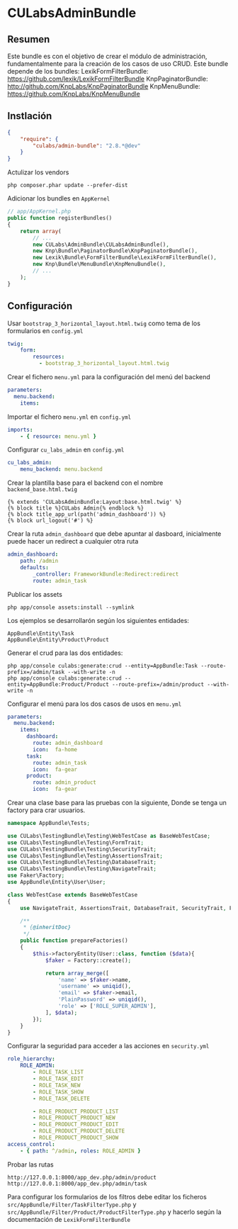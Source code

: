 CULabsAdminBundle
==================

Resumen
-------
Este bundle es con el objetivo de crear el módulo de administración, fundamentalmente para la creación de los casos de uso CRUD.
Este bundle depende de los bundles: 
LexikFormFilterBundle: https://github.com/lexik/LexikFormFilterBundle
KnpPaginatorBundle: http://github.com/KnpLabs/KnpPaginatorBundle
KnpMenuBundle: https://github.com/KnpLabs/KnpMenuBundle

Instlación
----------
```json
{
    "require": {
        "culabs/admin-bundle": "2.8.*@dev"
    }
}
```
Actulizar los vendors
```
php composer.phar update --prefer-dist
```
Adicionar los bundles en ``AppKernel``
```php
// app/AppKernel.php
public function registerBundles()
{
    return array(
        // ...
        new CULabs\AdminBundle\CULabsAdminBundle(),
        new Knp\Bundle\PaginatorBundle\KnpPaginatorBundle(),
        new Lexik\Bundle\FormFilterBundle\LexikFormFilterBundle(),
        new Knp\Bundle\MenuBundle\KnpMenuBundle(),
        // ...
    );
}
```
Configuración
-------------
Usar ``bootstrap_3_horizontal_layout.html.twig`` como tema de los formularios en ``config.yml``
```yaml
twig:
    form:
        resources:
          - bootstrap_3_horizontal_layout.html.twig
```
Crear el fichero ``menu.yml`` para la configuración del menú del backend
```yaml
parameters:
  menu.backend:
    items:
```
Importar el fichero ``menu.yml`` en ``config.yml``
```yaml
imports:
    - { resource: menu.yml }
```
Configurar ``cu_labs_admin`` en ``config.yml``
```yaml
cu_labs_admin:
    menu_backend: menu.backend
```
Crear la plantilla base para el backend con el nombre ``backend_base.html.twig``
```jinja
{% extends 'CULabsAdminBundle:Layout:base.html.twig' %}
{% block title %}CULabs Admin{% endblock %}
{% block title_app_url(path('admin_dashboard')) %}
{% block url_logout('#') %}
```
Crear la ruta ``admin_dashboard`` que debe apuntar al dasboard, inicialmente puede hacer un redirect a cualquier otra ruta
```yaml
admin_dashboard:
    path: /admin
    defaults:
        _controller: FrameworkBundle:Redirect:redirect
        route: admin_task
```
Publicar los assets
```
php app/console assets:install --symlink
```
Los ejemplos se desarrollarón según los siguientes entidades:
```
AppBundle\Entity\Task
AppBundle\Entity\Product\Product
```
Generar el crud para las dos entidades:
```
php app/console culabs:generate:crud --entity=AppBundle:Task --route-prefix=/admin/task --with-write -n
php app/console culabs:generate:crud --entity=AppBundle:Product/Product --route-prefix=/admin/product --with-write -n
```
Configurar el menú para los dos casos de usos en ``menu.yml``
```yaml
parameters:
  menu.backend:
    items:
      dashboard:
        route: admin_dashboard
        icon:  fa-home
      task:
        route: admin_task
        icon:  fa-gear
      product:
        route: admin_product
        icon:  fa-gear
```
Crear una clase base para las pruebas con la siguiente, Donde se tenga un factory para crar usuarios.
```php
namespace AppBundle\Tests;

use CULabs\TestingBundle\Testing\WebTestCase as BaseWebTestCase;
use CULabs\TestingBundle\Testing\FormTrait;
use CULabs\TestingBundle\Testing\SecurityTrait;
use CULabs\TestingBundle\Testing\AssertionsTrait;
use CULabs\TestingBundle\Testing\DatabaseTrait;
use CULabs\TestingBundle\Testing\NavigateTrait;
use Faker\Factory;
use AppBundle\Entity\User\User;

class WebTestCase extends BaseWebTestCase
{
	use NavigateTrait, AssertionsTrait, DatabaseTrait, SecurityTrait, FormTrait;

	/**
	 * {@inheritDoc}
	 */
	public function prepareFactories()
	{
		$this->factoryEntity(User::class, function ($data){
			$faker = Factory::create();

			return array_merge([
				'name' => $faker->name,
				'username' => uniqid(),
				'email' => $faker->email,
				'PlainPassword' => uniqid(),
				'role' => ['ROLE_SUPER_ADMIN'],
			], $data);
		});
	}
}
```
Configurar la seguridad para acceder a las acciones en ``security.yml``
```yaml
role_hierarchy:
    ROLE_ADMIN:
        - ROLE_TASK_LIST
        - ROLE_TASK_EDIT
        - ROLE_TASK_NEW
        - ROLE_TASK_SHOW
        - ROLE_TASK_DELETE

        - ROLE_PRODUCT_PRODUCT_LIST
        - ROLE_PRODUCT_PRODUCT_NEW
        - ROLE_PRODUCT_PRODUCT_EDIT
        - ROLE_PRODUCT_PRODUCT_DELETE
        - ROLE_PRODUCT_PRODUCT_SHOW
access_control:
    - { path: ^/admin, roles: ROLE_ADMIN }
```  
Probar las rutas
```
http://127.0.0.1:8000/app_dev.php/admin/product
http://127.0.0.1:8000/app_dev.php/admin/task
```
Para configurar los formularios de los filtros debe editar los ficheros ``src/AppBundle/Filter/TaskFilterType.php`` y ``src/AppBundle/Filter/Product/ProductFilterType.php`` y hacerlo según la documentación de ``LexikFormFilterBundle``
